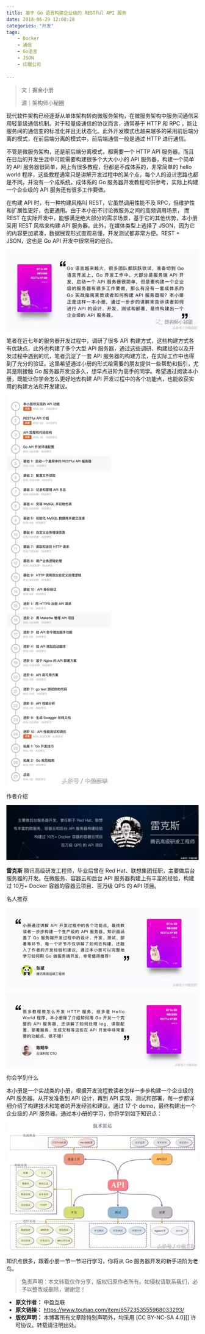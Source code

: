 ```yaml
---
title: 基于 Go 语言构建企业级的 RESTful API 服务
date: 2018-06-29 12:08:28
categories: "开发"
tags:
	- Docker
	- 通信
	- Go语言
	- JSON
	- 红帽公司

---
```


> 文｜掘金小册
> 
> 源｜架构师小秘圈

现代软件架构已经逐渐从单体架构转向微服务架构，在微服务架构中服务间通信采用轻量级通信机制。对于轻量级通信的协议而言，通常基于 HTTP 和 RPC ，能让服务间的通信变的标准化并且无状态化。此外开发模式也越来越多的采用前后端分离的模式，在前后端分离的模式中，前后端通信一般是通过 HTTP 进行通信。

不管是微服务架构，还是前后端分离模式，都需要一个 HTTP API 服务器。而且在日后的开发生涯中可能需要构建很多个大大小小的 API 服务器，构建一个简单的 API 服务器很简单，网上有很多教程，但都是不成体系的，非常简单的 hello world 程序，这些教程通常只是讲解开发过程中的某个点，每个人的设计思路也都是不同，并没有一个成系统，成体系的 Go 服务器开发教程可供参考，实际上构建一个企业级的 API 服务还有很多工作要做。

在构建 API 时，有一种构建风格叫 REST，它虽然调用性能不及 RPC，但维护性和扩展性更好，也更通用。由于本小册不讨论微服务之间的高频调用场景， 而 REST 在实际开发中，能够满足绝大部分的需求场景，基于它的其他优势，本小册采用 REST 风格来构建 API 服务器。此外，在媒体类型上选择了 JSON，因为它的内容更加紧凑，数据展现形式直观易懂，开发测试都非常方便。REST + JSON，这也是 Go API 开发中很常用的组合。

![基于 Go 语言构建企业级的 RESTful API 服务][Go _ RESTful API]

笔者在近七年的服务器开发过程中，调研了很多 API 构建方式，这些构建方式各有优缺点，此外也构建了多个大型 API 服务器，通过这些调研、构建经验以及开发过程中遇到的坑，笔者沉淀了一套 API 服务器的构建方法，在实际工作中也得到了充分的验证。这里希望通过小册的形式给需要的朋友提供一些帮助和指引，尤其是刚接触 Go 服务器开发没多久，想早点进阶为高手的同学。希望通过阅读本小册，既能让你学会怎么更好地去构建 API 开发过程中的各个功能点，也能收获实用的构建方法和开发建议。

![基于 Go 语言构建企业级的 RESTful API 服务][Go _ RESTful API 1]

作者介绍

![基于 Go 语言构建企业级的 RESTful API 服务][Go _ RESTful API 2]

**雷克斯** 腾讯高级研发工程师，毕业后曾在 Red Hat、联想集团任职，主要做后台服务器的开发。在微服务、容器云和后台 API 服务器构建上有丰富的经验，构建过 10万+ Docker 容器的容器云项目、百万级 QPS 的 API 项目。

名人推荐

![基于 Go 语言构建企业级的 RESTful API 服务][Go _ RESTful API 3]

![基于 Go 语言构建企业级的 RESTful API 服务][Go _ RESTful API 4]

你会学到什么

本小册是一个实战类的小册，根据开发流程教读者怎样一步步构建一个企业级的 API 服务器。从开发准备到 API 设计，再到 API 实现、测试和部署，每一步都详细介绍了构建技术和笔者的开发经验和建议。通过 17 个 demo，最终构建出一个企业级的 API 服务器。通过本小册的学习，你将学到如下知识点：

![基于 Go 语言构建企业级的 RESTful API 服务][Go _ RESTful API 5]

知识点很多，跟着小册一节一节进行学习，你将从 Go 服务器开发的新手进阶为老鸟。

> 免责声明：本文转载仅作分享，版权归原作者所有。如侵权请联系我们，必予以整改或删除，谢谢您！


[Go _ RESTful API]: static/resources/crawler/7JVU-6N3A-ZUB2.jpg
[Go _ RESTful API 1]: static/resources/crawler/QQB7-NR6N-NUNJ.jpg
[Go _ RESTful API 2]: static/resources/crawler/2YMU-NJFZ-FB3I.jpg
[Go _ RESTful API 3]: static/resources/crawler/AMUJ-VV7F-BAEB.jpg
[Go _ RESTful API 4]: static/resources/crawler/IYAR-JMA6-ZUNQ.jpg
[Go _ RESTful API 5]: static/resources/crawler/3YE6-VBZR-RINB.jpg
 *  **原文作者：** 中盈互联
 *  **原文链接：** https://www.toutiao.com/item/6572353555968033293/
 *  **版权声明：** 本博客所有文章除特别声明外，均采用 [CC BY-NC-SA 4.0][] 许可协议。转载请注明出处。
